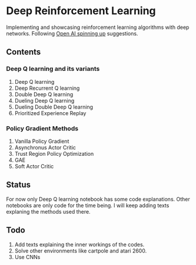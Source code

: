 # Deep Reinforcement Learning
Implementing and showcasing reinforcement learning algorithms with deep networks. Following [Open AI spinning up](https://spinningup.openai.com/en/latest/spinningup/keypapers.html) suggestions.

## Contents
### Deep Q learning and its variants

1. Deep Q learning
2. Deep Recurrent Q learning
2. Double Deep Q learning
3. Dueling Deep Q learning
4. Dueling Double Deep Q learning
5. Prioritized Experience Replay


### Policy Gradient Methods

1. Vanilla Policy Gradient
2. Asynchronus Actor Critic
3. Trust Region Policy Optimization
4. GAE
5. Soft Actor Critic

## Status
For now only Deep Q learning notebook has some code explanations. Other notebooks are only code for the time being. I will keep adding texts explaning the methods used there.

## Todo
1. Add texts explaining the inner workings of the codes.
2. Solve other environments like cartpole and atari 2600.
3. Use CNNs 
